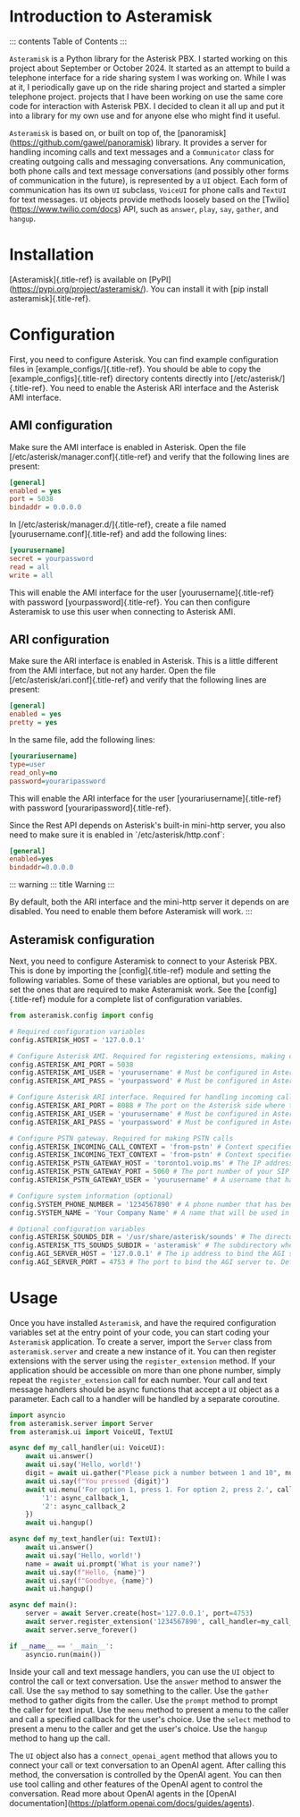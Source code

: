 # Introduction to Asteramisk

::: contents
Table of Contents
:::

`Asteramisk` is a Python library for the Asterisk PBX. I started working
on this project about September or October 2024. It started as an
attempt to build a telephone interface for a ride sharing system I was
working on. While I was at it, I periodically gave up on the ride
sharing project and started a simpler telephone project. projects that I
have been working on use the same core code for interaction with
Asterisk PBX. I decided to clean it all up and put it into a library for
my own use and for anyone else who might find it useful.

`Asteramisk` is based on, or built on top of, the
\[panoramisk\](<https://github.com/gawel/panoramisk>) library. It
provides a server for handling incoming calls and text messages and a
`Communicator` class for creating outgoing calls and messaging
conversations. Any communication, both phone calls and text message
conversations (and possibly other forms of communication in the future),
is represented by a `UI` object. Each form of communication has its own
`UI` subclass, `VoiceUI` for phone calls and `TextUI` for text messages.
`UI` objects provide methods loosely based on the
\[Twilio\](<https://www.twilio.com/docs>) API, such as `answer`, `play`,
`say`, `gather`, and `hangup`.

# Installation

[Asteramisk]{.title-ref} is available on
\[PyPI\](<https://pypi.org/project/asteramisk/>). You can install it
with [pip install asteramisk]{.title-ref}.

# Configuration

First, you need to configure Asterisk. You can find example
configuration files in [example_configs/]{.title-ref}. You should be
able to copy the [example_configs]{.title-ref} directory contents
directly into [/etc/asterisk/]{.title-ref}. You need to enable the
Asterisk ARI interface and the Asterisk AMI interface.

## AMI configuration

Make sure the AMI interface is enabled in Asterisk. Open the file
[/etc/asterisk/manager.conf]{.title-ref} and verify that the following
lines are present:

``` ini
[general]
enabled = yes
port = 5038
bindaddr = 0.0.0.0
```

In [/etc/asterisk/manager.d/]{.title-ref}, create a file named
[yourusername.conf]{.title-ref} and add the following lines:

``` ini
[yourusername]
secret = yourpassword
read = all
write = all
```

This will enable the AMI interface for the user
[yourusername]{.title-ref} with password [yourpassword]{.title-ref}. You
can then configure Asteramisk to use this user when connecting to
Asterisk AMI.

## ARI configuration

Make sure the ARI interface is enabled in Asterisk. This is a little
different from the AMI interface, but not any harder. Open the file
[/etc/asterisk/ari.conf]{.title-ref} and verify that the following lines
are present:

``` ini
[general]
enabled = yes
pretty = yes
```

In the same file, add the following lines:

``` ini
[yourariusername]
type=user
read_only=no
password=youraripassword
```

This will enable the ARI interface for the user
[yourariusername]{.title-ref} with password
[youraripassword]{.title-ref}.

Since the Rest API depends on Asterisk\'s built-in mini-http server, you
also need to make sure it is enabled in \`/etc/asterisk/http.conf\`:

``` ini
[general]
enabled=yes
bindaddr=0.0.0.0
```

::: warning
::: title
Warning
:::

By default, both the ARI interface and the mini-http server it depends
on are disabled. You need to enable them before Asteramisk will work.
:::

## Asteramisk configuration

Next, you need to configure Asteramisk to connect to your Asterisk PBX.
This is done by importing the [config]{.title-ref} module and setting
the following variables. Some of these variables are optional, but you
need to set the ones that are required to make Asteramisk work. See the
[config]{.title-ref} module for a complete list of configuration
variables.

``` python
from asteramisk.config import config

# Required configuration variables
config.ASTERISK_HOST = '127.0.0.1'

# Configure Asterisk AMI. Required for registering extensions, making calls and sending text messages
config.ASTERISK_AMI_PORT = 5038
config.ASTERISK_AMI_USER = 'yourusername' # Must be configured in Asterisk manager.conf
config.ASTERISK_AMI_PASS = 'yourpassword' # Must be configured in Asterisk manager.conf

# Configure Asterisk ARI interface. Required for handling incoming calls, playing audio, and general control of the call
config.ASTERISK_ARI_PORT = 8088 # The port on the Asterisk side where the Asterisk Rest API will be listening. Default is 8088
config.ASTERISK_ARI_USER = 'yourusername' # Must be configured in Asterisk ari.conf
config.ASTERISK_ARI_PASS = 'yourpassword' # Must be configured in Asterisk ari.conf

# Configure PSTN gateway. Required for making PSTN calls
config.ASTERISK_INCOMING_CALL_CONTEXT = 'from-pstn' # Context specified in context=yourcontext in Asterisk pjsip.conf under your endpoint configuration
config.ASTERISK_INCOMING_TEXT_CONTEXT = 'from-pstn' # Context specified in message_context=yourcontext in Asterisk pjsip.conf under your endpoint configuration
config.ASTERISK_PSTN_GATEWAY_HOST = 'toronto1.voip.ms' # The IP address or hostname of your SIP service provider. The POP server for PSTN calls
config.ASTERISK_PSTN_GATEWAY_PORT = 5060 # The port number of your SIP service provider
config.ASTERISK_PSTN_GATEWAY_USER = 'yourusername' # A username that has been configured with your SIP provider for authentication to your SIP account. Asteramisk needs it for outgoing PSTN calls

# Configure system information (optional)
config.SYSTEM_PHONE_NUMBER = '1234567890' # A phone number that has been configured with your SIP provider to be routed to your Asterisk endpoint
config.SYSTEM_NAME = 'Your Company Name' # A name that will be used in outgoing calls and text messages

# Optional configuration variables
config.ASTERISK_SOUNDS_DIR = '/usr/share/asterisk/sounds' # The directory where Asterisk stores its sound files. You need to set this only if you have changed the default location on the Asterisk side
config.ASTERISK_TTS_SOUNDS_SUBDIR = 'asteramisk' # The subdirectory where Asteramisk stores its TTS sound files. The default is fine, unless you don't like defaults, or unless you simply love writing unnecessary configuration.
config.AGI_SERVER_HOST = '127.0.0.1' # The ip address to bind the AGI server to. Default is 127.0.0.1
config.AGI_SERVER_PORT = 4753 # The port to bind the AGI server to. Default is 4753. You need to change this if you are running multiple instances of projects that use Asteramisk
```

# Usage

Once you have installed `Asteramisk`, and have the required
configuration variables set at the entry point of your code, you can
start coding your `Asteramisk` application. To create a server, import
the `Server` class from `asteramisk.server` and create a new instance of
it. You can then register extensions with the server using the
`register_extension` method. If your application should be accessible on
more than one phone number, simply repeat the `register_extension` call
for each number. Your call and text message handlers should be async
functions that accept a `UI` object as a parameter. Each call to a
handler will be handled by a separate coroutine.

``` python
import asyncio
from asteramisk.server import Server
from asteramisk.ui import VoiceUI, TextUI

async def my_call_handler(ui: VoiceUI):
    await ui.answer()
    await ui.say('Hello, world!')
    digit = await ui.gather("Please pick a number between 1 and 10", num_digits=1)
    await ui.say(f"You pressed {digit}")
    await ui.menu('For option 1, press 1. For option 2, press 2.', callbacks={
        '1': async_callback_1,
        '2': async_callback_2
    })
    await ui.hangup()

async def my_text_handler(ui: TextUI):
    await ui.answer()
    await ui.say('Hello, world!')
    name = await ui.prompt('What is your name?')
    await ui.say(f"Hello, {name}")
    await ui.say(f"Goodbye, {name}")
    await ui.hangup()

async def main():
    server = await Server.create(host='127.0.0.1', port=4753)
    await server.register_extension('1234567890', call_handler=my_call_handler, text_handler=my_text_handler)
    await server.serve_forever()

if __name__ == '__main__':
    asyncio.run(main())
```

Inside your call and text message handlers, you can use the `UI` object
to control the call or text conversation. Use the `answer` method to
answer the call. Use the `say` method to say something to the caller.
Use the `gather` method to gather digits from the caller. Use the
`prompt` method to prompt the caller for text input. Use the `menu`
method to present a menu to the caller and call a specified callback for
the user\'s choice. Use the `select` method to present a menu to the
caller and get the user\'s choice. Use the `hangup` method to hang up
the call.

The `UI` object also has a `connect_openai_agent` method that allows you
to connect your call or text conversation to an OpenAI agent. After
calling this method, the conversation is controlled by the OpenAI agent.
You can then use tool calling and other features of the OpenAI agent to
control the conversation. Read more about OpenAI agents in the \[OpenAI
documentation\](<https://platform.openai.com/docs/guides/agents>).
